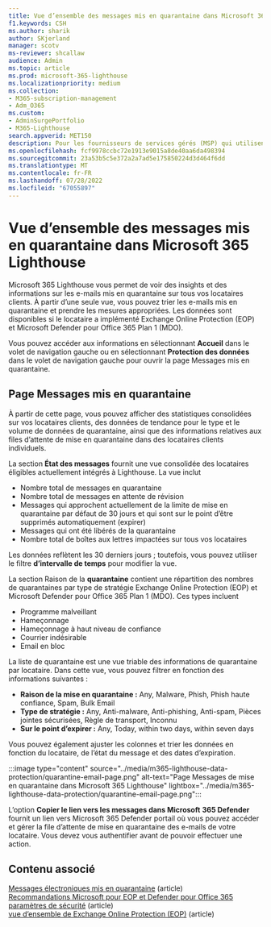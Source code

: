 ```yaml
---
title: Vue d’ensemble des messages mis en quarantaine dans Microsoft 365 Lighthouse
f1.keywords: CSH
ms.author: sharik
author: SKjerland
manager: scotv
ms-reviewer: shcallaw
audience: Admin
ms.topic: article
ms.prod: microsoft-365-lighthouse
ms.localizationpriority: medium
ms.collection:
- M365-subscription-management
- Adm_O365
ms.custom:
- AdminSurgePortfolio
- M365-Lighthouse
search.appverid: MET150
description: Pour les fournisseurs de services gérés (MSP) qui utilisent Microsoft 365 Lighthouse, découvrez comment gérer les messages mis en quarantaine.
ms.openlocfilehash: fcf9978ccbc72e1913e9015a8de40aa6da498394
ms.sourcegitcommit: 23a53b5c5e372a2a7ad5e175850224d3d464f6dd
ms.translationtype: MT
ms.contentlocale: fr-FR
ms.lasthandoff: 07/28/2022
ms.locfileid: "67055897"
---
```

# <a name="overview-of-quarantined-messages-in-microsoft-365-lighthouse"></a>Vue d’ensemble des messages mis en quarantaine dans Microsoft 365 Lighthouse

Microsoft 365 Lighthouse vous permet de voir des insights et des informations sur les e-mails mis en quarantaine sur tous vos locataires clients. À partir d’une seule vue, vous pouvez trier les e-mails mis en quarantaine et prendre les mesures appropriées. Les données sont disponibles si le locataire a implémenté Exchange Online Protection (EOP) et Microsoft Defender pour Office 365 Plan 1 (MDO).

Vous pouvez accéder aux informations en sélectionnant **Accueil** dans le volet de navigation gauche ou en sélectionnant **Protection des données** dans le volet de navigation gauche pour ouvrir la page Messages mis en quarantaine.

## <a name="quarantined-messages-page"></a>Page Messages mis en quarantaine

À partir de cette page, vous pouvez afficher des statistiques consolidées sur vos locataires clients, des données de tendance pour le type et le volume de données de quarantaine, ainsi que des informations relatives aux files d’attente de mise en quarantaine dans des locataires clients individuels.

La section **État des messages** fournit une vue consolidée des locataires éligibles actuellement intégrés à Lighthouse. La vue inclut

- Nombre total de messages en quarantaine
- Nombre total de messages en attente de révision
- Messages qui approchent actuellement de la limite de mise en quarantaine par défaut de 30 jours et qui sont sur le point d’être supprimés automatiquement (expirer)
- Messages qui ont été libérés de la quarantaine
- Nombre total de boîtes aux lettres impactées sur tous vos locataires

Les données reflètent les 30 derniers jours ; toutefois, vous pouvez utiliser le filtre **d’intervalle de temps** pour modifier la vue.

La section Raison de la **quarantaine** contient une répartition des nombres de quarantaines par type de stratégie Exchange Online Protection (EOP) et Microsoft Defender pour Office 365 Plan 1 (MDO). Ces types incluent

- Programme malveillant
- Hameçonnage
- Hameçonnage à haut niveau de confiance
- Courrier indésirable
- Email en bloc

La liste de quarantaine est une vue triable des informations de quarantaine par locataire. Dans cette vue, vous pouvez filtrer en fonction des informations suivantes :

- **Raison de la mise en quarantaine :** Any, Malware, Phish, Phish haute confiance, Spam, Bulk Email
- **Type de stratégie :** Any, Anti-malware, Anti-phishing, Anti-spam, Pièces jointes sécurisées, Règle de transport, Inconnu
- **Sur le point d’expirer :** Any, Today, within two days, within seven days

Vous pouvez également ajuster les colonnes et trier les données en fonction du locataire, de l’état du message et des dates d’expiration.

:::image type="content" source="../media/m365-lighthouse-data-protection/quarantine-email-page.png" alt-text="Page Messages de mise en quarantaine dans Microsoft 365 Lighthouse" lightbox="../media/m365-lighthouse-data-protection/quarantine-email-page.png":::

L’option **Copier le lien vers les messages dans Microsoft** **365 Defender** fournit un lien vers Microsoft 365 Defender portail où vous pouvez accéder et gérer la file d’attente de mise en quarantaine des e-mails de votre locataire. Vous devez vous authentifier avant de pouvoir effectuer une action.

## <a name="related-content"></a>Contenu associé

[Messages électroniques mis en quarantaine](../security/office-365-security/quarantine-email-messages.md) (article)\
[Recommandations Microsoft pour EOP et Defender pour Office 365 paramètres de sécurité](../security/office-365-security/recommended-settings-for-eop-and-office365.md) (article)\
[vue d’ensemble de Exchange Online Protection (EOP)](../security/office-365-security/exchange-online-protection-overview.md) (article)
